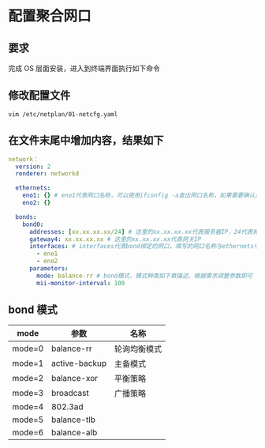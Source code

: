 # 配置聚合网口

## 要求

完成 OS 层面安装，进入到终端界面执行如下命令

## 修改配置文件

```shell
vim /etc/netplan/01-netcfg.yaml
```

## 在文件末尾中增加内容，结果如下

```yaml
network：
  version: 2
  renderer: networkd

  ethernets:
    eno1: {} # eno1代表网口名称，可以使用ifconfig -a查出网口名称，如果需要确认是哪个网口，可以使用ethtool -p [网口名称]，可以在点亮物理机上网口的灯
    eno2: {}

  bonds:
    bond0:
      addresses: [xx.xx.xx.xx/24] # 这里的xx.xx.xx.xx代表服务器IP，24代表掩码位，例如掩码位24对应子网掩码255.255.255.0
      gateway4: xx.xx.xx.xx # 这里的xx.xx.xx.xx代表网关IP
      interfaces: # interfaces代表bond绑定的网口，填写的网口名称与ethernets中所填写的网口名称相同即可
        - eno1
        - eno2
      parameters:
        mode: balance-rr # bond模式，模式种类如下章描述，根据需求调整参数即可
        mii-monitor-interval: 100
```

## bond 模式

| mode   | 参数          | 名称         |
| ------ | ------------- | ------------ |
| mode=0 | balance-rr    | 轮询均衡模式 |
| mode=1 | active-backup | 主备模式     |
| mode=2 | balance-xor   | 平衡策略     |
| mode=3 | broadcast     | 广播策略     |
| mode=4 | 802.3ad       |              |
| mode=5 | balance-tlb   |              |
| mode=6 | balance-alb   |              |
